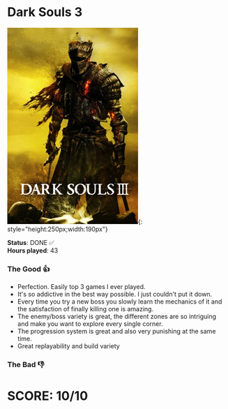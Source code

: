 # Dark Souls 3

![](DarkSouls3.jpg){: style="height:250px;width:190px"}

**Status**: DONE ✅<br>
**Hours played**: 43<br>

### The Good 👍
- Perfection. Easily top 3 games I ever played.
- It's so addictive in the best way possible. I just couldn't put it down. 
- Every time you try a new boss you slowly learn the mechanics of it and the satisfaction of finally killing one is amazing.
- The enemy/boss variety is great, the different zones are so intriguing and make you want to explore every single corner.
- The progression system is great and also very punishing at the same time.
- Great replayability and build variety

### The Bad 👎


# SCORE: 10/10